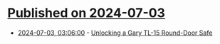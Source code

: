 # [Published on 2024-07-03](index.md)

* [2024-07-03, 03:06:00](https://soylentnews.org/article.pl?sid=24/07/02/0117220&from=rss) - [Unlocking a Gary TL-15 Round-Door Safe](https://soylentnews.org/article.pl?sid=24/07/02/0117220&from=rss)
